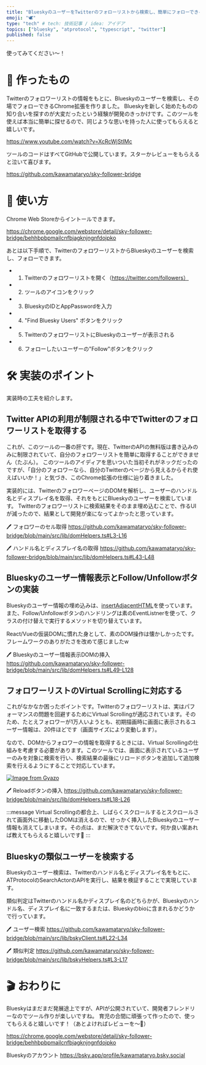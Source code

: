 ```yaml
---
title: "BlueskyのユーザーをTwitterのフォローリストから検索し、簡単にフォローできるツールを作った"
emoji: "🕊️"
type: "tech" # tech: 技術記事 / idea: アイデア
topics: ["bluesky", "atprotocol", "typescript", "twitter"]
published: false
---
```


使ってみてください〜！

# 🌱 作ったもの
Twitterのフォロワーリストの情報をもとに、Blueskyのユーザーを検索し、その場でフォローできるChrome拡張を作りました。
Blueskyを新しく始めたものの知り合いを探すのが大変だったという経験が開発のきっかけです。このツールを使えば本当に簡単に探せるので、同じような思いを持った人に使ってもらえると嬉しいです。

https://www.youtube.com/watch?v=XcRcWjStIMc

ツールのコードはすべてGitHubで公開しています。スターかレビューをもらえると泣いて喜びます。

https://github.com/kawamataryo/sky-follower-bridge

# 🚀 使い方
Chrome Web Storeからイントールできます。

https://chrome.google.com/webstore/detail/sky-follower-bridge/behhbpbpmailcnfbjagknjngnfdojpko

あとは以下手順で、TwitterのフォロワーリストからBlueskyのユーザーを検索し、フォローできます。

- 1. Twitterのフォロワーリストを開く（https://twitter.com/followers）
- 2. ツールのアイコンをクリック
- 3. BlueskyのIDとAppPasswordを入力
- 4. "Find Bluesky Users" ボタンをクリック
- 5. TwitterのフォロワーリストにBlueskyのユーザーが表示される
- 6. フォローしたいユーザーの"Follow"ボタンをクリック

# 🛠️ 実装のポイント

実装時の工夫を紹介します。

## Twitter APIの利用が制限される中でTwitterのフォロワーリストを取得する
これが、このツールの一番の肝です。現在、TwitterのAPIの無料版は書き込みのみに制限されていて、自分のフォロワーリストを簡単に取得することができません（たぶん）。
このツールのアイディアを思いついた当初それがネックだったのですが、「自分のフォロワーなら、自分のTwitterのページから見えるからそれ使えばいいか！」と気づき、このChrome拡張の仕様に辿り着きました。

実装的には、TwitterのフォロワーページのDOMを解析し、ユーザーのハンドル名とディスプレイ名を取得、それをもとにBlueskyのユーザーを検索しています。
Twitterのフォロワーリストに検索結果をそのまま埋め込むことで、作るUIが減ったので、結果として開発が楽になってよかったと思っています。

🖊 フォロワーのセル取得
https://github.com/kawamataryo/sky-follower-bridge/blob/main/src/lib/domHelpers.ts#L3-L16

🖊️ ハンドル名とディスプレイ名の取得
https://github.com/kawamataryo/sky-follower-bridge/blob/main/src/lib/domHelpers.ts#L43-L48

## Blueskyのユーザー情報表示とFollow/Unfollowボタンの実装
Blueskyのユーザー情報の埋め込みは、[insertAdjacentHTML](https://developer.mozilla.org/ja/docs/Web/API/Element/insertAdjacentHTML)を使っています。また、Follow/Unfollowボタンのハンドリングは素のEventListnerを使って、クラスの付け替えで実行するメソッドを切り替えています。

React/Vueの仮装DOMに慣れた身として、素のDOM操作は懐かしかったです。フレームワークのありがたさを改めて感じましたw

🖊️ Blueskyのユーザー情報表示DOMの挿入
https://github.com/kawamataryo/sky-follower-bridge/blob/main/src/lib/domHelpers.ts#L49-L128


## フォロワーリストのVirtual Scrollingに対応する
これがなかなか困ったポイントです。Twitterのフォロワーリストは、実はパフォーマンスの問題を回避するためにVirtual Scrollingが適応されています。そのため、たとえフォロワーが1万人いようとも、初期描画時に画面に表示されるユーザー情報は、20件ほどです（画面サイズにより変動します）。

なので、DOMからフォロワーの情報を取得するときには、Virtual Scrollingの仕組みを考慮する必要があります。このツールでは、画面に表示されているユーザーのみを対象に検索を行い、検索結果の最後にリロードボタンを追加して追加検索を行えるようにすることで対応しています。

[![Image from Gyazo](https://i.gyazo.com/e3673111e9589d4b308b8e6e987114cc.gif)](https://gyazo.com/e3673111e9589d4b308b8e6e987114cc)

🖊️ Reloadボタンの挿入
https://github.com/kawamataryo/sky-follower-bridge/blob/main/src/lib/domHelpers.ts#L18-L26

:::message
Virtual Scrollingの都合上、しばらくスクロールするとスクロールされて画面外に移動したDOMは消えるので、せっかく挿入したBlueskyのユーザー情報も消えてしまいます。その点は、まだ解決できてないです。何か良い案あれば教えてもらえると嬉しいです🙏
:::

## Blueskyの類似ユーザーを検索する
Blueskyのユーザー検索は、Twitterのハンドル名とディスプレイ名をもとに、ATProtocolのSearchActorのAPIを実行し、結果を検証することで実現しています。

類似判定はTwitterのハンドル名かディスプレイ名のどちらかが、Blueskyのハンドル名、ディスプレイ名に一致するまたは、Blueskyのbioに含まれるかどうかで行っています。

🖊 ユーザー検索
https://github.com/kawamataryo/sky-follower-bridge/blob/main/src/lib/bskyClient.ts#L22-L34

🖊 類似判定
https://github.com/kawamataryo/sky-follower-bridge/blob/main/src/lib/bskyHelpers.ts#L3-L17

# 🎬 おわりに

Blueskyはまだまだ発展途上ですが、APIが公開されていて、開発者フレンドリーなのでツール作りが楽しいですね。
育児の合間に頑張って作ったので、使ってもらえると嬉しいです！（あとよければレビューを〜🙏）

https://chrome.google.com/webstore/detail/sky-follower-bridge/behhbpbpmailcnfbjagknjngnfdojpko

Blueskyのアカウント
https://bsky.app/profile/kawamataryo.bsky.social
